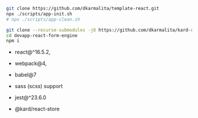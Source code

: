 ```sh
git clone https://github.com/dkarmalita/template-react.git
npx ./scripts/app-init.sh
# npx ./scripts/app-clean.sh
```

```sh
git clone --recurse-submodules -j8 https://github.com/dkarmalita/kard-react-toaster.git
cd devapp-react-form-engine
npm i
```

* react@^16.5.2,
* webpack@4, 
* babel@7
* sass (scss) support
* jest@^23.6.0

* @kard/react-store
